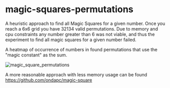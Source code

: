 # magic-squares-permutations
A heuristic approach to find all Magic Squares for a given number. Once you reach a 6x6 grid you have 32134 valid permutations. Due to memory and cpu constraints any number greater than 6 was not viable, and thus the experiment to find all magic squares for a given number failed.

A heatmap of occurrence of numbers in found permutations that use the "magic constant" as the sum.

![magic_square_permutations](https://github.com/ondapc/magic-square-permutations/assets/26459137/b5c3e5ff-2084-4b3c-b001-4ffef94321a1)

A more reasonable approach with less memory usage can be found
https://github.com/ondapc/magic-square
